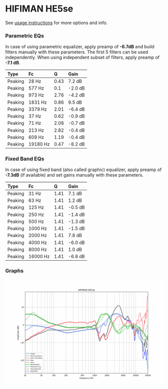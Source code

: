 # HIFIMAN HE5se
See [usage instructions](https://github.com/jaakkopasanen/AutoEq#usage) for more options and info.

### Parametric EQs
In case of using parametric equalizer, apply preamp of **-6.7dB** and build filters manually
with these parameters. The first 5 filters can be used independently.
When using independent subset of filters, apply preamp of **-7.1 dB**.

| Type    | Fc       |    Q | Gain    |
|:--------|:---------|:-----|:--------|
| Peaking | 28 Hz    | 0.43 | 7.2 dB  |
| Peaking | 577 Hz   | 0.1  | -2.0 dB |
| Peaking | 973 Hz   | 2.76 | -4.2 dB |
| Peaking | 1831 Hz  | 0.86 | 9.5 dB  |
| Peaking | 3379 Hz  | 2.01 | -6.4 dB |
| Peaking | 37 Hz    | 0.62 | -0.9 dB |
| Peaking | 71 Hz    | 2.08 | -0.7 dB |
| Peaking | 213 Hz   | 2.82 | -0.4 dB |
| Peaking | 609 Hz   | 1.19 | -0.4 dB |
| Peaking | 19180 Hz | 0.47 | -8.2 dB |

### Fixed Band EQs
In case of using fixed band (also called graphic) equalizer, apply preamp of **-7.3dB**
(if available) and set gains manually with these parameters.

| Type    | Fc       |    Q | Gain    |
|:--------|:---------|:-----|:--------|
| Peaking | 31 Hz    | 1.41 | 7.1 dB  |
| Peaking | 63 Hz    | 1.41 | 1.2 dB  |
| Peaking | 125 Hz   | 1.41 | -0.5 dB |
| Peaking | 250 Hz   | 1.41 | -1.4 dB |
| Peaking | 500 Hz   | 1.41 | -1.3 dB |
| Peaking | 1000 Hz  | 1.41 | -1.5 dB |
| Peaking | 2000 Hz  | 1.41 | 7.8 dB  |
| Peaking | 4000 Hz  | 1.41 | -6.0 dB |
| Peaking | 8000 Hz  | 1.41 | 1.0 dB  |
| Peaking | 16000 Hz | 1.41 | -6.8 dB |

### Graphs
![](./HIFIMAN%20HE5se.png)